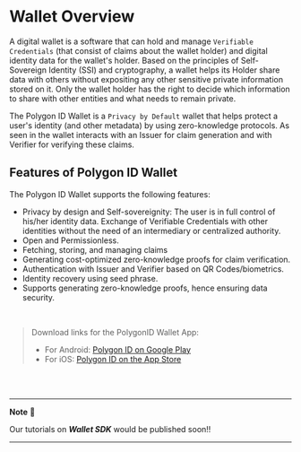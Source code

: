 # Wallet Overview

A digital wallet is a software that can hold and manage `Verifiable Credentials` (that consist of claims about the wallet holder) and digital identity data for the wallet's holder. Based on the principles of Self-Sovereign Identity (SSI) and cryptography, a wallet helps its Holder share data with others without expositing any other sensitive private information stored on it. Only the wallet holder has the right to decide which information to share with other entities and what needs to remain private. 

The Polygon ID Wallet is a `Privacy by Default` wallet that helps protect a user's identity (and other metadata) by using zero-knowledge protocols. As seen in the wallet interacts with an Issuer for claim generation and with Verifier for verifying these claims.

## Features of Polygon ID Wallet

The Polygon ID Wallet supports the following features:

- Privacy by design and Self-sovereignity: The user is in full control of his/her identity data. Exchange of Verifiable Credentials with other identities without the need of an intermediary or centralized authority. 
- Open and Permissionless. 
- Fetching, storing, and managing claims
- Generating cost-optimized zero-knowledge proofs for claim verification.
- Authentication with Issuer and Verifier based on QR Codes/biometrics.
- Identity recovery using seed phrase.
- Supports generating zero-knowledge proofs, hence ensuring data security. 

<br>

> Download links for the PolygonID Wallet App:
> - For Android: [Polygon ID on Google Play](https://play.google.com/store/apps/details?id=com.polygonid.wallet)
> - For iOS: [Polygon ID on the App Store](https://apps.apple.com/us/app/polygon-id/id1629870183)


<br>
<br>


---
**Note** &#128221;

 Our tutorials on ***Wallet SDK*** would be published soon!!

---





